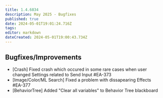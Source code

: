```yaml
---
title: 1.4.6834
description: May 2025 - Bugfixes
published: true
date: 2024-05-01T19:01:24.716Z
tags: 
editor: markdown
dateCreated: 2024-05-01T19:00:43.734Z
---
```


## Bugfixes/Improvements
- [Crash] Fixed crash which occured in some rare cases when user changed Settings related to Send Input #EA-373
- [Image/Color/ML Search] Fixed a problem with dissapearing Effects #EA-377
- [BehaviorTree] Added "Clear all variables" to Behavior Tree blackboard